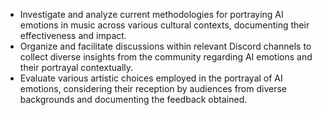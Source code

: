 - Investigate and analyze current methodologies for portraying AI emotions in music across various cultural contexts, documenting their effectiveness and impact.
- Organize and facilitate discussions within relevant Discord channels to collect diverse insights from the community regarding AI emotions and their portrayal contextually.
- Evaluate various artistic choices employed in the portrayal of AI emotions, considering their reception by audiences from diverse backgrounds and documenting the feedback obtained.